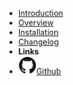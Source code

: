 <!-- markdownlint-disable-next-line first-line-heading -->
- [Introduction](introduction)
- [Overview](overview)
- [Installation](installation)
- [Changelog](../CHANGELOG)
- **Links**
- [![Github](assets/img/github.svg)Github](https://github.com/exascale-genomics/SAIGE-GPU)
